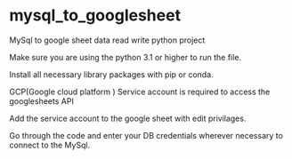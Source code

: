 # mysql_to_googlesheet
MySql to google sheet data  read write python project 

Make sure you are using the python 3.1 or higher to run the file.

Install all necessary library packages with pip or conda.

GCP(Google cloud platform ) Service account is required to access the googlesheets API

Add the service account to the google sheet with edit privilages.

Go through the code and enter your DB credentials wherever necessary to connect to the MySql.
